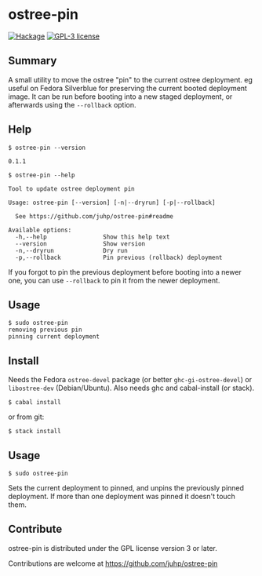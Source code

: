 # ostree-pin
[![Hackage](https://img.shields.io/hackage/v/ostree-pin.svg)](https://hackage.haskell.org/package/ostree-pin)
[![GPL-3 license](https://img.shields.io/badge/license-GPL--3-blue.svg)](LICENSE)

## Summary
A small utility to move the ostree "pin" to the current ostree deployment.
eg useful on Fedora Silverblue for preserving
the current booted deployment image.
It can be run before booting into a new staged deployment,
or afterwards using the `--rollback` option.

## Help
`$ ostree-pin --version`
```
0.1.1
```
`$ ostree-pin --help`
```
Tool to update ostree deployment pin

Usage: ostree-pin [--version] [-n|--dryrun] [-p|--rollback]

  See https://github.com/juhp/ostree-pin#readme

Available options:
  -h,--help                Show this help text
  --version                Show version
  -n,--dryrun              Dry run
  -p,--rollback            Pin previous (rollback) deployment
```

If you forgot to pin the previous deployment before booting into a newer one,
you can use `--rollback` to pin it from the newer deployment.

## Usage
```shellsession
$ sudo ostree-pin
removing previous pin
pinning current deployment
```

## Install
Needs the Fedora `ostree-devel` package (or better `ghc-gi-ostree-devel`)
or `libostree-dev` (Debian/Ubuntu). Also needs ghc and cabal-install (or stack).
```
$ cabal install
```
or from git:
```
$ stack install
```

## Usage
```
$ sudo ostree-pin
```
Sets the current deployment to pinned,
and unpins the previously pinned deployment.
If more than one deployment was pinned it doesn't touch them.

## Contribute
ostree-pin is distributed under the GPL license version 3 or later.

Contributions are welcome at <https://github.com/juhp/ostree-pin>
